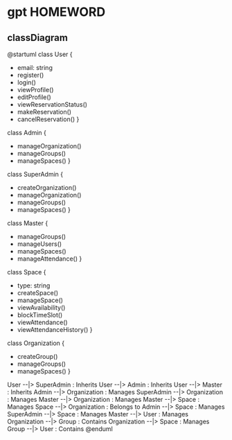 # gpt HOMEWORD

## classDiagram
@startuml
class User {
  + email: string
  + register()
  + login()
  + viewProfile()
  + editProfile()
  + viewReservationStatus()
  + makeReservation()
  + cancelReservation()
}

class Admin {
  + manageOrganization()
  + manageGroups()
  + manageSpaces()
}

class SuperAdmin {
  + createOrganization()
  + manageOrganization()
  + manageGroups()
  + manageSpaces()
}

class Master {
  + manageGroups()
  + manageUsers()
  + manageSpaces()
  + manageAttendance()
}

class Space {
  + type: string
  + createSpace()
  + manageSpace()
  + viewAvailability()
  + blockTimeSlot()
  + viewAttendance()
  + viewAttendanceHistory()
}

class Organization {
  + createGroup()
  + manageGroups()
  + manageSpaces()
}

User --|> SuperAdmin : Inherits
User --|> Admin : Inherits
User --|> Master : Inherits
Admin --|> Organization : Manages
SuperAdmin --|> Organization : Manages
Master --|> Organization : Manages
Master --|> Space : Manages
Space --|> Organization : Belongs to
Admin --|> Space : Manages
SuperAdmin --|> Space : Manages
Master --|> User : Manages
Organization --|> Group : Contains
Organization --|> Space : Manages
Group --|> User : Contains
@enduml
